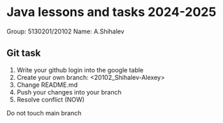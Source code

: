 # Java lessons and tasks 2024-2025

Group: 5130201/20102
Name: A.Shihalev

## Git task

1. Write your github login into the google table
2. Create your own branch: <20102_Shihalev-Alexey>
3. Change README.md
4. Push your changes into your branch
5. Resolve conflict (NOW)

Do not touch main branch


